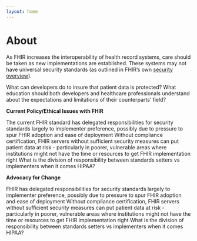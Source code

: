 ```yaml
---
layout: home
---
```

# About

As FHIR increases the interoperability of health record systems, care should be taken as new implementations are established. These systems may not have universal security standards (as outlined in FHIR’s own [security overview](https://www.hl7.org/fhir/security.html)).

 What can developers do to insure that patient data is protected? What education should both developers and healthcare professionals understand about the expectations and limitations of their counterparts’ field?

 **Current Policy/Ethical Issues with FHIR**

The current FHIR standard has delegated responsibilities for security standards largely to implementer preference, possibly due to pressure to spur FHIR adoption and ease of deployment
Without compliance certification, FHIR servers without sufficient security measures can put patient data at risk - particularly in poorer, vulnerable areas where institutions might not have the time or resources to get FHIR implementation right
What is the division of responsibility between standards setters vs implementers when it comes HIPAA?



**Advocacy for Change**

FHIR has delegated responsibilities for security standards largely to implementer preference, possibly due to pressure to spur FHIR adoption and ease of deployment
Without compliance certification, FHIR servers without sufficient security measures can put patient data at risk - particularly in poorer, vulnerable areas where institutions might not have the time or resources to get FHIR implementation right
What is the division of responsibility between standards setters vs implementers when it comes HIPAA?
